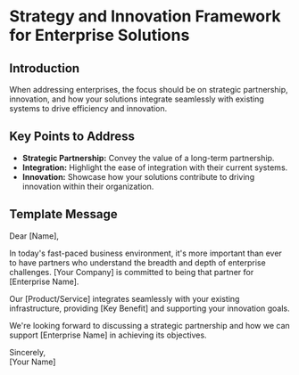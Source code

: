 # Strategy and Innovation Framework for Enterprise Solutions

## Introduction
When addressing enterprises, the focus should be on strategic partnership, innovation, and how your solutions integrate seamlessly with existing systems to drive efficiency and innovation.

## Key Points to Address
- **Strategic Partnership:** Convey the value of a long-term partnership.
- **Integration:** Highlight the ease of integration with their current systems.
- **Innovation:** Showcase how your solutions contribute to driving innovation within their organization.

## Template Message
Dear [Name],

In today's fast-paced business environment, it's more important than ever to have partners who understand the breadth and depth of enterprise challenges. [Your Company] is committed to being that partner for [Enterprise Name].

Our [Product/Service] integrates seamlessly with your existing infrastructure, providing [Key Benefit] and supporting your innovation goals.

We're looking forward to discussing a strategic partnership and how we can support [Enterprise Name] in achieving its objectives.

Sincerely,  
[Your Name]
